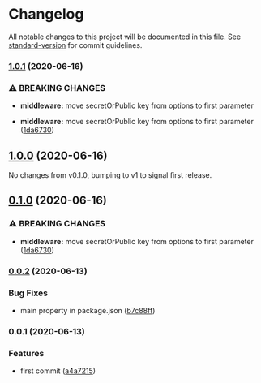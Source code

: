 # Changelog

All notable changes to this project will be documented in this file. See [standard-version](https://github.com/conventional-changelog/standard-version) for commit guidelines.

### [1.0.1](https://github.com/justinkalland/jwt-guard/compare/v0.0.2...v1.0.1) (2020-06-16)


### ⚠ BREAKING CHANGES

* **middleware:** move secretOrPublic key from options to first parameter

* **middleware:** move secretOrPublic key from options to first parameter ([1da6730](https://github.com/justinkalland/jwt-guard/commit/1da67306b33a51bdb22e4e9aa4d917cf0f82172d))

## [1.0.0](https://github.com/justinkalland/jwt-guard/compare/v0.0.2...v1.0.0) (2020-06-16)

No changes from v0.1.0, bumping to v1 to signal first release.

## [0.1.0](https://github.com/justinkalland/jwt-guard/compare/v0.0.2...v0.1.0) (2020-06-16)


### ⚠ BREAKING CHANGES

* **middleware:** move secretOrPublic key from options to first parameter ([1da6730](https://github.com/justinkalland/jwt-guard/commit/1da67306b33a51bdb22e4e9aa4d917cf0f82172d))

### [0.0.2](https://github.com/justinkalland/jwt-guard/compare/v0.0.1...v0.0.2) (2020-06-13)


### Bug Fixes

* main property in package.json ([b7c88ff](https://github.com/justinkalland/jwt-guard/commit/b7c88ff4fed8e9604c1fe67386590fdb9a65e10a))

### 0.0.1 (2020-06-13)


### Features

* first commit ([a4a7215](https://github.com/justinkalland/jwt-guard/commit/a4a7215c2bd1719e3223d0c7a476a0745f8b9ebc))
